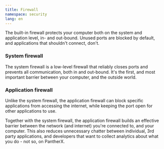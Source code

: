 ```yaml
---
title: Firewall
namespace: security
lang: en
---
```


The built-in firewall protects your computer both on the system and application level, in- and out-bound. Unused ports are blocked by default, and applications that shouldn't connect, don't.

### System firewall

The system firewall is a low-level firewall that reliably closes ports and prevents all communication, both in and out-bound. It's the first, and most important barrier between your computer, and the outside world.

### Application firewall

Unlike the system firewall, the application firewall can block specific applications from accessing the internet, while keeping the port open for other applications to use.

Together with the system firewall, the application firewall builds an effective barrier between the network (and internet) you're connected to, and your computer. This also reduces unnecessary chatter between individual, 3rd party applications, and developers that want to collect analytics about what you do - not so, on PantherX.